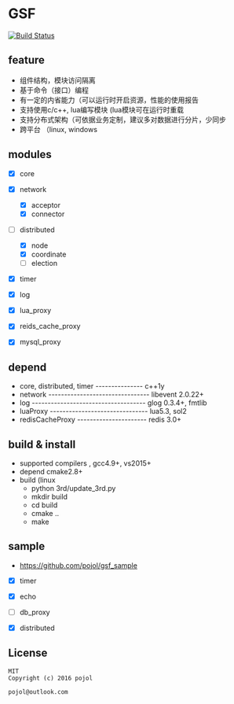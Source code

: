 # GSF
[![Build Status](https://travis-ci.org/pojol/gsf.svg?branch=master)](https://travis-ci.org/pojol/gsf)  

## feature
- 组件结构，模块访问隔离
- 基于命令（接口）编程
- 有一定的内省能力（可以运行时开启资源，性能的使用报告
- 支持使用c/c++, lua编写模块 (lua模块可在运行时重载
- 支持分布式架构（可依据业务定制，建议多对数据进行分片，少同步
- 跨平台 （linux, windows


## modules
- [x] core
- [x] network
    - [x] acceptor
    - [x] connector
- [ ] distributed
    - [x] node
    - [x] coordinate
    - [ ] election
- [x] timer
- [x] log
- [x] lua_proxy
- [x] reids_cache_proxy
- [x] mysql_proxy


## depend
- core, distributed, timer --------------- c++1y
- network -------------------------------- libevent 2.0.22+
- log ------------------------------------ glog 0.3.4+, fmtlib
- luaProxy ------------------------------- lua5.3, sol2
- redisCacheProxy ---------------------- redis 3.0+


## build & install 
- supported compilers , gcc4.9+, vs2015+
- depend cmake2.8+ 
- build (linux
    - python 3rd/update_3rd.py
    - mkdir build
    - cd build
    - cmake ..
    - make

## sample
- https://github.com/pojol/gsf_sample
- [x] timer
- [x] echo
- [ ] db_proxy
- [x] distributed

	
## License
	MIT
	Copyright (c) 2016 pojol
	
	pojol@outlook.com
